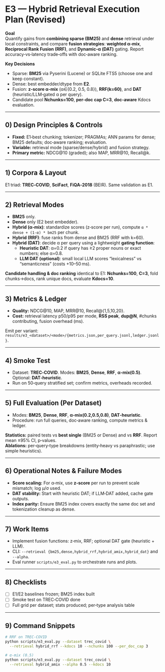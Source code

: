 # E3 — Hybrid Retrieval Execution Plan (Revised)

**Goal**  
Quantify gains from **combining sparse (BM25)** and **dense** retrieval under local constraints, and compare **fusion strategies**: **weighted α‑mix**, **Reciprocal Rank Fusion (RRF)**, and **Dynamic‑α (DAT)** gating. Report accuracy‑vs‑latency trade‑offs with doc‑aware ranking.

**Key Decisions**  
- Sparse: **BM25** via Pyserini (Lucene) or SQLite FTS5 (choose one and keep constant).  
- Dense: best embedder/dtype from **E2**.  
- Fusion: **z‑score α‑mix** (α∈{0.2, 0.5, 0.8}), **RRF(k=60)**, and **DAT** (heuristic/LLM‑gated α per query).  
- Candidate pool **Nchunks=100**, **per‑doc cap C=3**, **doc‑aware** Kdocs evaluation.

---

## 0) Design Principles & Controls
- **Fixed:** E1‑best chunking; tokenizer; PRAGMAs; ANN params for dense; BM25 defaults; doc‑aware ranking; evaluation.  
- **Variable:** retrieval mode (sparse/dense/hybrid) and fusion strategy.  
- **Primary metric:** NDCG@10 (graded); also MAP, MRR@10, Recall@k.

---

## 1) Corpora & Layout
E1 triad: **TREC‑COVID**, **SciFact**, **FiQA‑2018** (BEIR). Same validation as E1.

---

## 2) Retrieval Modes
- **BM25** only.  
- **Dense** only (E2 best embedder).  
- **Hybrid (α‑mix)**: standardize scores (z‑score per run), compute `α * dense + (1-α) * bm25` per chunk.  
- **Hybrid (RRF)**: fuse ranks from dense and BM25 (RRF with k=60).  
- **Hybrid (DAT)**: decide α per query using a lightweight **gating function**:
  - **Heuristic DAT**: α=0.2 if query has ≥2 proper nouns or exact numbers; else α=0.8.  
  - **LLM DAT (optional)**: small local LLM scores “lexicalness” vs “semanticness” (costs +10–50 ms).

**Candidate handling & doc ranking** identical to E1: **Nchunks=100**, **C=3**, fold chunks→docs, rank unique docs, evaluate **Kdocs=10**.

---

## 3) Metrics & Ledger
- **Quality:** NDCG@10, MAP, MRR@10, Recall@{1,5,10,20}.  
- **Cost:** retrieval latency p50/p95 per mode, **RSS peak**, **dup@N**, #chunks contributing, fusion overhead (ms).

Emit per variant: `results/e3_<dataset>/<mode>/{metrics.json,per_query.jsonl,ledger.jsonl}`.

---

## 4) Smoke Test
- Dataset: **TREC‑COVID**. Modes: **BM25**, **Dense**, **RRF**, **α‑mix(0.5)**. Optional: **DAT‑heuristic**.  
- Run on 50‑query stratified set; confirm metrics, overheads recorded.

---

## 5) Full Evaluation (Per Dataset)
- Modes: **BM25**, **Dense**, **RRF**, **α‑mix(0.2,0.5,0.8)**, **DAT‑heuristic**.  
- Procedure: run full queries, doc‑aware ranking, compute metrics & ledger.

**Statistics:** paired tests vs **best single** (BM25 or Dense) and vs **RRF**. Report mean ±95% CI, p‑values.  
**Ablations:** per‑query‑type breakdowns (entity‑heavy vs paraphrastic; use simple heuristics).

---

## 6) Operational Notes & Failure Modes
- **Score scaling:** For α‑mix, use **z‑score** per run to prevent scale mismatch; log μ/σ used.  
- **DAT stability:** Start with heuristic DAT; if LLM‑DAT added, cache gate outputs.  
- **Index parity:** Ensure BM25 index covers exactly the same doc set and tokenization cleanup as dense.

---

## 7) Work Items
- Implement fusion functions: z‑mix, RRF; optional DAT gate (heuristic + LLM).  
- CLI: `--retrieval {bm25,dense,hybrid_rrf,hybrid_amix,hybrid_dat}` and `--alpha`.  
- Eval runner `scripts/e3_eval.py` to orchestrate runs and plots.

---

## 8) Checklists
- [ ] E1/E2 baselines frozen; BM25 index built  
- [ ] Smoke test on TREC‑COVID done  
- [ ] Full grid per dataset; stats produced; per‑type analysis table

---

## 9) Command Snippets
```bash
# RRF on TREC-COVID
python scripts/e3_eval.py --dataset trec_covid \
  --retrieval hybrid_rrf --kdocs 10 --nchunks 100 --per_doc_cap 3

# α-mix (0.5)
python scripts/e3_eval.py --dataset trec_covid \
  --retrieval hybrid_amix --alpha 0.5 --kdocs 10
```
